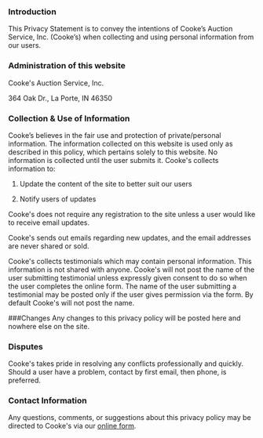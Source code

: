 ### Introduction
This Privacy Statement is to convey the intentions of Cooke’s Auction Service, Inc. (Cooke’s) when collecting and using personal information from our users.

### Administration of this website

Cooke's Auction Service, Inc.

364 Oak Dr., La Porte, IN 46350

### Collection & Use of Information
Cooke’s believes in the fair use and protection of private/personal information. The information collected on this website is used only as described in this policy, which pertains solely to this website. 
No information is collected until the user submits it. Cooke's collects information to:

1) Update the content of the site to better suit our users

2) Notify users of updates

Cooke's does not require any registration to the site unless a user would like to receive email updates.

Cooke's sends out emails regarding new updates, and the email addresses are never shared or sold.

Cooke's collects testimonials which may contain personal information. This information is not shared with anyone. Cooke's will not post the name of the user submitting testimonial unless expressly given consent to do so when the user completes the online form. The name of the user submitting a testimonial may be posted only if the user gives permission via the form. By default Cooke's will not post the name.

###Changes
Any changes to this privacy policy will be posted here and nowhere else on the site.

### Disputes
Cooke's takes pride in resolving any conflicts professionally and quickly. Should a user have a problem, contact by first email, then phone, is preferred.

### Contact Information
Any questions, comments, or suggestions about this privacy policy may be directed to Cooke's via our [online form](/contact-us).
